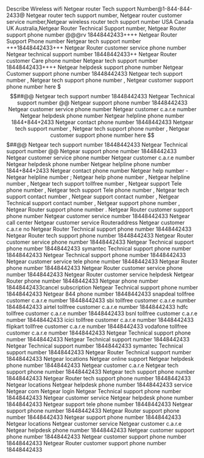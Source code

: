 Describe Wireless wifi Netgear router Tech support Number@1-844-844-2433@ Netgear router tech support number, Netgear router customer service number,Netgear wireless router tech support number USA Canada UK Australia,Netgear Router Technical Support number, Netgear Router support phone number @@@rv 18448442433++++ Netgear Router Support Phone number Netgear tech support number +++18448442433+++ Netgear Router customer service phone number Netgear technical support number 18448442433++ Netgear Router customer Care phone number Netgear tech support number 18448442433++++ Netgear helpdesk support phone number Netgear Customer support phone number 18448442433 Netgear tech support number , Netgear tech support phone number , Netgear customer support phone number here $$$##@@ Netgear tech support number 18448442433 Netgear Technical support number @@ Netgear support phone number 18448442433 Netgear customer service phone number Netgear customer c.a.r.e number Netgear helpdesk phone number Netgear helpline phone number 1844+844+2433 Netgear contact phone number 18448442433 Netgear tech support number , Netgear tech support phone number , Netgear customer support phone number here $$$##@@ Netgear tech support number 18448442433 Netgear Technical support number @@ Netgear support phone number 18448442433 Netgear customer service phone number Netgear customer c.a.r.e number Netgear helpdesk phone number Netgear helpline phone number 1844+844+2433 Netgear contact phone number Netgear help number - Netgear helpline number ; Netgear help phone number , Netgear helpline number , Netgear tech support tollfree number , Netgear support Tele phone number , Netgear tech support Tele phone number , Netgear tech support contact number , Netgear support contact number , Netgear Technical support contact number , Netgear support phone number , Netgear Router support phone number . Netgear Router customer support phone number Netgear customer service number 18448442433 Netgear call center Netgear customer service Routeraddress Netgear customer c.a.r.e no Netgear Router Technical support phone number 18448442433 Netgear Router tech support phone number 18448442433 Netgear Router customer service phone number 18448442433 Netgear Technical support phone number 18448442433 symantec Technical support phone number 18448442433 Netgear Technical support phone number 18448442433 Netgear customer service tele phone number 18448442433 Netgear Router phone number 18448442433 Netgear Router customer service phone number 18448442433 Netgear Router customer service helpdesk Netgear Router phone number 18448442433 Netgear phone number 18448442433cancel subscription Netgear Technical support phone number 18448442433 Netgear 844 phone number 18448442433 snapdeal tollfree customer c.a.r.e number 18448442433 sbi tollfree customer c.a.r.e number 18448442433 airtel tollfree customer c.a.r.e number 18448442433 hdfc tollfree customer c.a.r.e number 18448442433 bsnl tollfree customer c.a.r.e number 18448442433 icici tollfree customer c.a.r.e number 18448442433 flipkart tollfree customer c.a.r.e number 18448442433 vodafone tollfree customer c.a.r.e number 18448442433 Netgear Technical support phone number 18448442433 Netgear Technical support number 18448442433 Netgear Technical support number 18448442433 symantec Technical support number 18448442433 Netgear Router Technical support number 18448442433 Netgear locations Netgear online support Netgear helpdesk phone number 18448442433 Netgear customer c.a.r.e Netgear tech support phone number 18448442433 Netgear tech support phone number 18448442433 Netgear Router tech support phone number 18448442433 Netgear locations Netgear helpdesk phone number 18448442433 service Netgear com Netgear login Netgear Technical support phone number 18448442433 Netgear customer service Netgear helpdesk phone number 18448442433 Netgear support tele phone number 18448442433 Netgear support phone number 18448442433 Netgear Router support phone number 18448442433 Netgear support phone number 18448442433 Netgear locations Netgear customer service Netgear customer c.a.r.e Netgear helpdesk phone number 18448442433 Netgear customer support phone number 18448442433 Netgear customer support phone number 18448442433 Netgear Router customer support phone number 18448442433